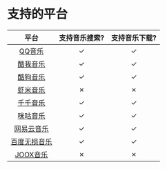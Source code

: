# 支持的平台

|  平台                                     |   支持音乐搜索?    |  支持音乐下载?       |
|  :----:                                   |   :----:           |  :----:              |
|  [QQ音乐](https://y.qq.com/)              |   ✓                |  ✓                   |
|  [酷我音乐](http://yinyue.kuwo.cn/)       |   ✓                |  ✓                   |
|  [酷狗音乐](http://www.kugou.com/)        |   ✓                |  ✓                   |
|  [虾米音乐](https://www.xiami.com/)       |   ✗                |  ✗                   |
|  [千千音乐](http://music.taihe.com/)      |   ✓                |  ✓                   |
|  [咪咕音乐](http://www.migu.cn/)          |   ✓                |  ✓                   |
|  [网易云音乐](https://music.163.com/)     |   ✓                |  ✓                   |
|  [百度无损音乐](http://music.baidu.com/)  |   ✓                |  ✓                   |
|  [JOOX音乐](https://www.joox.com/limits)  |   ✗                |  ✗                   |